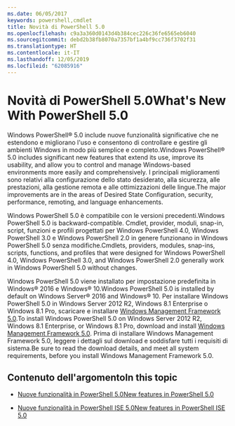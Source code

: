 ```yaml
---
ms.date: 06/05/2017
keywords: powershell,cmdlet
title: Novità di PowerShell 5.0
ms.openlocfilehash: c9a3a360d0143d4b384cec226c36fe6565eb6040
ms.sourcegitcommit: debd2b38fb8070a7357bf1a4bf9cc736f3702f31
ms.translationtype: HT
ms.contentlocale: it-IT
ms.lasthandoff: 12/05/2019
ms.locfileid: "62085916"
---
```

# <a name="whats-new-with-powershell-50"></a><span data-ttu-id="5f62f-103">Novità di PowerShell 5.0</span><span class="sxs-lookup"><span data-stu-id="5f62f-103">What's New With PowerShell 5.0</span></span>
<span data-ttu-id="5f62f-104">Windows PowerShell® 5.0 include nuove funzionalità significative che ne estendono e migliorano l'uso e consentono di controllare e gestire gli ambienti Windows in modo più semplice e completo.</span><span class="sxs-lookup"><span data-stu-id="5f62f-104">Windows PowerShell® 5.0 includes significant new features that extend its use, improve its usability, and allow you to control and manage Windows-based environments more easily and comprehensively.</span></span>  <span data-ttu-id="5f62f-105">I principali miglioramenti sono relativi alla configurazione dello stato desiderato, alla sicurezza, alle prestazioni, alla gestione remota e alle ottimizzazioni delle lingue.</span><span class="sxs-lookup"><span data-stu-id="5f62f-105">The major improvements are in the areas of Desired State Configuration, security, performance, remoting, and language enhancements.</span></span>

<span data-ttu-id="5f62f-106">Windows PowerShell 5.0 è compatibile con le versioni precedenti.</span><span class="sxs-lookup"><span data-stu-id="5f62f-106">Windows PowerShell 5.0 is backward-compatible.</span></span> <span data-ttu-id="5f62f-107">Cmdlet, provider, moduli, snap-in, script, funzioni e profili progettati per Windows PowerShell 4.0, Windows PowerShell 3.0 e Windows PowerShell 2.0 in genere funzionano in Windows PowerShell 5.0 senza modifiche.</span><span class="sxs-lookup"><span data-stu-id="5f62f-107">Cmdlets, providers, modules, snap-ins, scripts, functions, and profiles that were designed for Windows PowerShell 4.0, Windows PowerShell 3.0, and Windows PowerShell 2.0 generally work in Windows PowerShell 5.0 without changes.</span></span>

<span data-ttu-id="5f62f-108">Windows PowerShell 5.0 viene installato per impostazione predefinita in Windows® 2016 e Windows® 10.</span><span class="sxs-lookup"><span data-stu-id="5f62f-108">Windows PowerShell 5.0 is installed by default on Windows Server® 2016 and Windows® 10.</span></span> <span data-ttu-id="5f62f-109">Per installare Windows PowerShell 5.0 in Windows Server 2012 R2, Windows 8.1 Enterprise o Windows 8.1 Pro, scaricare e installare [Windows Management Framework 5.0](https://go.microsoft.com/fwlink/?linkid=830436).</span><span class="sxs-lookup"><span data-stu-id="5f62f-109">To install Windows PowerShell 5.0 on Windows Server 2012 R2, Windows 8.1 Enterprise, or Windows 8.1 Pro, download and install [Windows Management Framework 5.0](https://go.microsoft.com/fwlink/?linkid=830436).</span></span> <span data-ttu-id="5f62f-110">Prima di installare Windows Management Framework 5.0, leggere i dettagli sul download e soddisfare tutti i requisiti di sistema.</span><span class="sxs-lookup"><span data-stu-id="5f62f-110">Be sure to read the download details, and meet all system requirements, before you install Windows Management Framework 5.0.</span></span>

## <a name="in-this-topic"></a><span data-ttu-id="5f62f-111">Contenuto dell'argomento</span><span class="sxs-lookup"><span data-stu-id="5f62f-111">In this topic</span></span>

- [<span data-ttu-id="5f62f-112">Nuove funzionalità in PowerShell 5.0</span><span class="sxs-lookup"><span data-stu-id="5f62f-112">New features in  PowerShell 5.0</span></span>](What-s-New-in-Windows-PowerShell-50.md)

- [<span data-ttu-id="5f62f-113">Nuove funzionalità in PowerShell ISE 5.0</span><span class="sxs-lookup"><span data-stu-id="5f62f-113">New features in PowerShell ISE 5.0</span></span>](What-s-New-in-the-PowerShell-50-ISE.md)

<!--
- New features in Windows PowerShell 4.0

- New features in Windows PowerShell 3.0
-->
